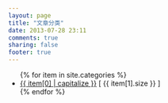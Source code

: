 ```yaml
---
layout: page
title: "文章分类"
date: 2013-07-28 23:11
comments: true
sharing: false
footer: true
---
```

<ul>
{% for item in site.categories %}
    <li><a href="/blog/categories/{{ item[0] }}/">{{ item[0] | capitalize }}</a> [ {{ item[1].size }} ]</li>
{% endfor %}
</ul>
